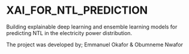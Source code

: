 # XAI_FOR_NTL_PREDICTION
Building  explainable  deep learning  and  ensemble  learning  models  for  predicting NTL in the  electricity power  distribution.

The project was developed  by;
Emmanuel Okafor &
Obumneme Nwafor

